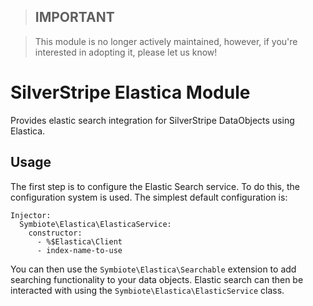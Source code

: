 > ## **IMPORTANT**

> This module is no longer actively maintained, however, if you're interested in adopting it, please let us know!

SilverStripe Elastica Module
============================

Provides elastic search integration for SilverStripe DataObjects using Elastica.

Usage
-----

The first step is to configure the Elastic Search service. To do this, the configuration system
is used. The simplest default configuration is:

    Injector:
      Symbiote\Elastica\ElasticaService:
        constructor:
          - %$Elastica\Client
          - index-name-to-use

You can then use the `Symbiote\Elastica\Searchable` extension to add searching functionality
to your data objects. Elastic search can then be interacted with using the
`Symbiote\Elastica\ElasticService` class.
